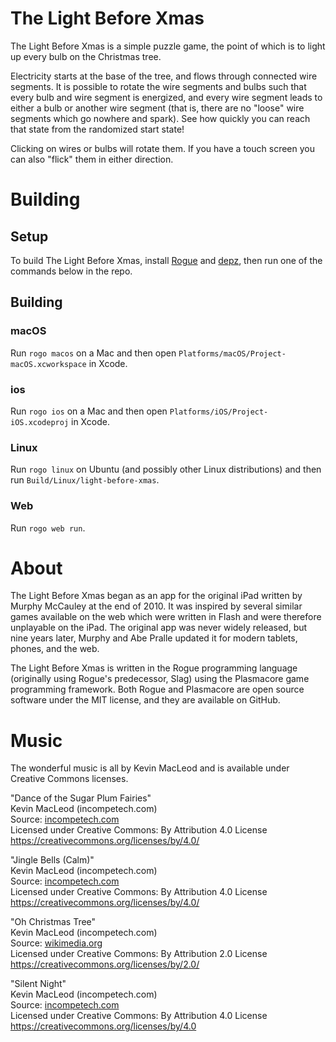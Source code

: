 # The Light Before Xmas

The Light Before Xmas is a simple puzzle game, the point of which is to light up every bulb on the Christmas tree.

Electricity starts at the base of the tree, and flows through connected wire segments.  It is possible to rotate the wire segments and bulbs such that every bulb and wire segment is energized, and every wire segment leads to either a bulb or another wire segment (that is, there are no "loose" wire segments which go nowhere and spark).  See how quickly you can reach that state from the randomized start state!

Clicking on wires or bulbs will rotate them.  If you have a touch screen you can also "flick" them in either direction.

# Building

## Setup
To build The Light Before Xmas, install [Rogue](https://github.com/AbePralle/Rogue) and [depz](https://github.com/MurphyMc/depz), then run one of the commands below in the repo.

## Building

### macOS
Run `rogo macos` on a Mac and then open `Platforms/macOS/Project-macOS.xcworkspace` in Xcode.

### ios
Run `rogo ios` on a Mac and then open `Platforms/iOS/Project-iOS.xcodeproj` in Xcode.

### Linux
Run `rogo linux` on Ubuntu (and possibly other Linux distributions) and then run `Build/Linux/light-before-xmas`.

### Web
Run `rogo web run`.


# About

The Light Before Xmas began as an app for the original iPad written by Murphy McCauley at the end of 2010.  It was inspired by several similar games available on the web which were written in Flash and were therefore unplayable on the iPad.  The original app was never widely released, but nine years later, Murphy and Abe Pralle updated it for modern tablets, phones, and the web.

The Light Before Xmas is written in the Rogue programming language (originally using Rogue's predecessor, Slag) using the Plasmacore game programming framework.  Both Rogue and Plasmacore are open source software under the MIT license, and they are available on GitHub.


# Music

The wonderful music is all by Kevin MacLeod and is available under Creative Commons licenses.

"Dance of the Sugar Plum Fairies" \
Kevin MacLeod (incompetech.com) \
Source: [incompetech.com](https://incompetech.com/music/royalty-free/music.html) \
Licensed under Creative Commons: By Attribution 4.0 License \
https://creativecommons.org/licenses/by/4.0/

"Jingle Bells (Calm)" \
Kevin MacLeod (incompetech.com) \
Source: [incompetech.com](https://incompetech.com/music/royalty-free/music.html) \
Licensed under Creative Commons: By Attribution 4.0 License \
https://creativecommons.org/licenses/by/4.0/

"Oh Christmas Tree" \
Kevin MacLeod (incompetech.com) \
Source: [wikimedia.org](https://commons.wikimedia.org/wiki/File:Oh_Christmas_Tree.ogg) \
Licensed under Creative Commons: By Attribution 2.0 License \
https://creativecommons.org/licenses/by/2.0/

"Silent Night" \
Kevin MacLeod (incompetech.com) \
Source: [incompetech.com](https://incompetech.com/music/royalty-free/music.html) \
Licensed under Creative Commons: By Attribution 4.0 License \
https://creativecommons.org/licenses/by/4.0
